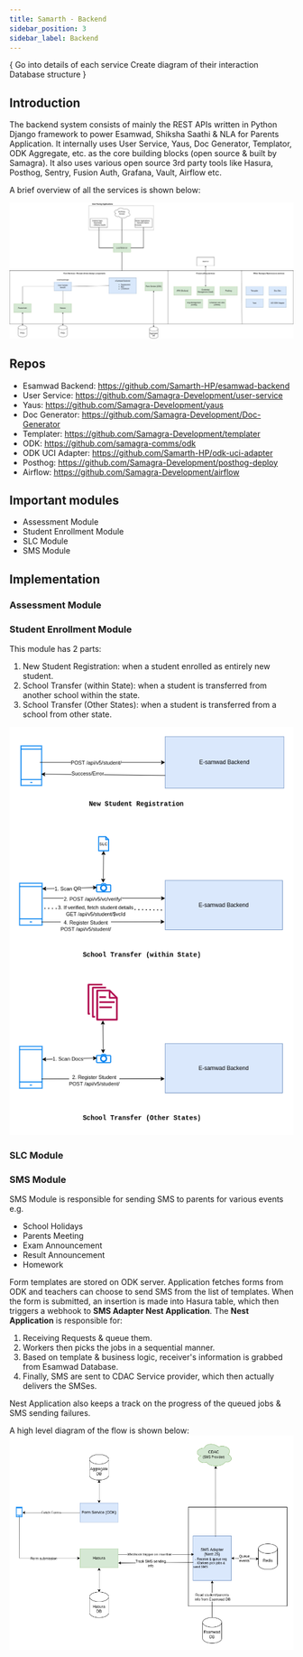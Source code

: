 ```yaml
---
title: Samarth - Backend
sidebar_position: 3
sidebar_label: Backend
---
```


{
Go into details of each service
Create diagram of their interaction
Database structure
}


## Introduction
The backend system consists of mainly the REST APIs written in Python Django framework to power 
Esamwad, Shiksha Saathi & NLA for Parents Application. It internally uses User Service, Yaus, 
Doc Generator, Templator, ODK Aggregate, etc. as the core building blocks (open source & built 
by Samagra). It also uses various open source 3rd party tools like Hasura, Posthog, Sentry, Fusion 
Auth, Grafana, Vault, Airflow etc.

A brief overview of all the services is shown below:

![System Overview](../../../static/img/samarth-hp-backend-Services.jpg)

## Repos
- Esamwad Backend: https://github.com/Samarth-HP/esamwad-backend
- User Service: https://github.com/Samagra-Development/user-service
- Yaus: https://github.com/Samagra-Development/yaus
- Doc Generator: https://github.com/Samagra-Development/Doc-Generator
- Templater: https://github.com/Samagra-Development/templater
- ODK: https://github.com/samagra-comms/odk
- ODK UCI Adapter: https://github.com/Samarth-HP/odk-uci-adapter
- Posthog: https://github.com/Samagra-Development/posthog-deploy
- Airflow: https://github.com/Samagra-Development/airflow

## Important modules
- Assessment Module
- Student Enrollment Module
- SLC Module
- SMS Module

## Implementation
### Assessment Module

### Student Enrollment Module
This module has 2 parts:
1. New Student Registration: when a student enrolled as entirely new student. 
2. School Transfer (within State): when a student is transferred from another school within the state.
3. School Transfer (Other States): when a student is transferred from a school from other state.

![Student Enrollment Module](../../../static/img/samarth-hp-backend-Student-Enrollment.png)

### SLC Module

### SMS Module
SMS Module is responsible for sending SMS to parents for various events e.g.
- School Holidays
- Parents Meeting
- Exam Announcement
- Result Announcement
- Homework

Form templates are stored on ODK server. Application fetches forms from ODK
and teachers can choose to send SMS from the list of templates.
When the form is submitted, an insertion is made into Hasura table, which then
triggers a webhook to **SMS Adapter Nest Application**.
The **Nest Application** is responsible for:
1. Receiving Requests & queue them.
2. Workers then picks the jobs in a sequential manner.
3. Based on template & business logic, receiver's information is grabbed from
Esamwad Database.
4. Finally, SMS are sent to CDAC Service provider, which then actually delivers the SMSes.

Nest Application also keeps a track on the progress of the queued jobs & SMS sending failures.

A high level diagram of the flow is shown below:
![SMS Module](../../../static/img/samarth-hp-backend-SMS-Adapter.png)